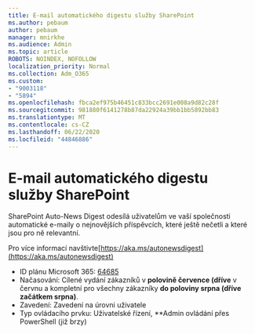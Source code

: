 ```yaml
---
title: E-mail automatického digestu služby SharePoint
ms.author: pebaum
author: pebaum
manager: mnirkhe
ms.audience: Admin
ms.topic: article
ROBOTS: NOINDEX, NOFOLLOW
localization_priority: Normal
ms.collection: Adm_O365
ms.custom:
- "9003118"
- "5894"
ms.openlocfilehash: fbca2ef975b46451c833bcc2691e008a9d82c28f
ms.sourcegitcommit: 981880f6141278b87da22924a39bb1bb5892bb83
ms.translationtype: MT
ms.contentlocale: cs-CZ
ms.lasthandoff: 06/22/2020
ms.locfileid: "44846886"
---
```

# <a name="sharepoint-auto-digest-email"></a>E-mail automatického digestu služby SharePoint

SharePoint Auto-News Digest odesílá uživatelům ve vaší společnosti automatické e-maily o nejnovějších příspěvcích, které ještě nečetli a které jsou pro ně relevantní.

Pro více informací navštivte[https://aka.ms/autonewsdigest](https://aka.ms/autonewsdigest)

- ID plánu Microsoft 365: [64685](https://www.microsoft.com/microsoft-365/roadmap?filters=&featureid=64685)
- Načasování: Cílené vydání zákazníků v **polovině července (dříve** v červnu a kompletní pro všechny zákazníky **do poloviny srpna (dříve začátkem srpna)**.
- Zavedení: Zavedení na úrovni uživatele
- Typ ovládacího prvku: Uživatelské řízení, **Admin ovládání přes PowerShell (již brzy)

